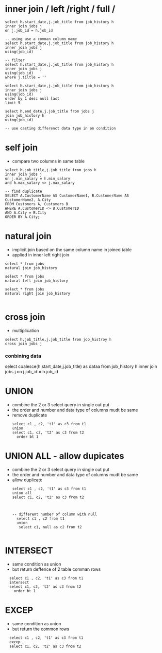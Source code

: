 # inner join / left /right / full /
```
select h.start_date,j.job_title from job_history h
inner join jobs j
on j.job_id = h.job_id

-- using use a comman column name
select h.start_date,j.job_title from job_history h
inner join jobs j
using(job_id)

-- filter
select h.start_date,j.job_title from job_history h
inner join jobs j
using(job_id)
where j.tiltle = ''

select h.start_date,j.job_title from job_history h
inner join jobs j
using(job_id)
order by 1 desc null last
limit 5

select h.end_date,j.job_title from jobs j
join job_history h
using(job_id)

-- use casting differenct data type in on condition
```

# self join
- compare two columns in same table
```
select h.job_title,j.job_title from jobs h
inner join jobs j
on j.min_salary = h.min_salary
and h.max_salary <> j.max_salary

-- find duplicate
SELECT A.CustomerName AS CustomerName1, B.CustomerName AS CustomerName2, A.City
FROM Customers A, Customers B
WHERE A.CustomerID <> B.CustomerID
AND A.City = B.City
ORDER BY A.City;
```
# natural join
- implicit join based on the same column name in joined table
- applied in inner left right join
```
select * from jobs
natural join job_history

select * from jobs
natural left join job_history

select * from jobs
natural right join job_history


```

# cross join
- multiplication
```
select h.job_title,j.job_title from job_histroy h
cross join jobs j
```

### conbining data  
select 
coalesce(h.start_date,j.job_title) as dataa from job_history h
inner join jobs j
on j.job_id = h.job_id

# UNION
- combine the 2 or 3 select query in single out put
- the order and number and data type of columns mudt be same
- remove duplicate
  ```
  select c1 , c2, 't1' as c3 from t1
  union
  select c1, c2, 't2' as c3 from t2
    order bt 1
  ```
# UNION ALL - allow dupicates
- combine the 2 or 3 select query in single out put
- the order and number and data type of columns mudt be same
- allow duplicate
  ```
  select c1 , c2, 't1' as c3 from t1
  union all
  select c1, c2, 't2' as c3 from t2



  -- different number of column with null
    select c1 , c2 from t1
    union
     select c1, null as c2 from t2

  
  ```

# INTERSECT
  - same condition as union
  - but return deffence of 2 table comman rows
```
  select c1 , c2, 't1' as c3 from t1
  intersect 
  select c1, c2, 't2' as c3 from t2
    order bt 1
```
    
# EXCEP 
  - same condition as union
  - but return the common rows
```
  select c1 , c2, 't1' as c3 from t1
  excep 
  select c1, c2, 't2' as c3 from t2

```
    
  
